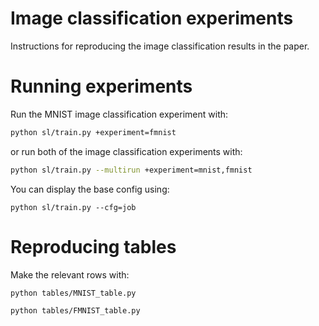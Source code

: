 # Image classification experiments
Instructions for reproducing the image classification results in the paper.

# Running experiments
Run the MNIST image classification experiment with:
``` sh
python sl/train.py +experiment=fmnist
```
or run both of the image classification experiments with:
``` sh
python sl/train.py --multirun +experiment=mnist,fmnist
```
You can display the base config using:
``` shell
python sl/train.py --cfg=job
```

# Reproducing tables
Make the relevant rows with:
``` shell
python tables/MNIST_table.py
```
``` shell
python tables/FMNIST_table.py
```
<!-- TODO make this produce all rows not just ours -->
